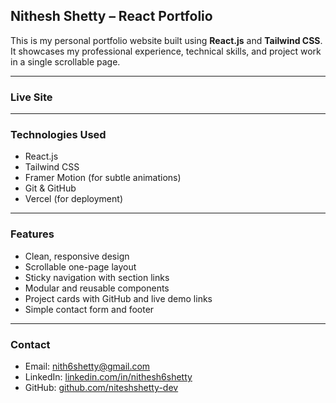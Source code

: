## Nithesh Shetty – React Portfolio

This is my personal portfolio website built using **React.js** and **Tailwind CSS**. It showcases my professional experience, technical skills, and project work in a single scrollable page.

---

### Live Site

---

### Technologies Used

- React.js
- Tailwind CSS
- Framer Motion (for subtle animations)
- Git & GitHub
- Vercel (for deployment)

---

### Features

- Clean, responsive design
- Scrollable one-page layout
- Sticky navigation with section links
- Modular and reusable components
- Project cards with GitHub and live demo links
- Simple contact form and footer

---

### Contact

- Email: [nith6shetty@gmail.com](mailto:nith6shetty@gmail.com)
- LinkedIn: [linkedin.com/in/nithesh6shetty](https://linkedin.com/in/nithesh6shetty)
- GitHub: [github.com/niteshshetty-dev](https://github.com/niteshshetty-dev)
